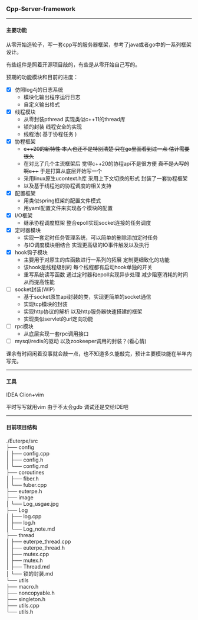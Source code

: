 ### Cpp-Server-framework

---

#### 主要功能

从零开始造轮子，写一套cpp写的服务器框架，参考了java或者go中的一系列框架设计。

有些组件是照着开源项目敲的，有些是从零开始自己写的。

预期的功能模块和目前的进度：

- [x] 仿照log4j的日志系统 
  - 模块化输出程序运行日志
  - 自定义输出格式
- [x] 线程模块
  - 从零封装pthread 实现类似c++11的thread库
  - 锁的封装 线程安全的实现
  - 线程池( 基于协程任务 )
- [x] 协程框架
  - ~~c++20的新特性 本人也还不是特别清楚 只在go里面看到过一点 估计需要很久~~
  - 在对比了几个主流框架后 觉得c++20的协程api不是很方便  ~~真不是人写的啊c++~~ 于是打算从底层开始写一个
  - 采用linux原生ucontext.h库 采用上下文切换的形式 封装了一套协程框架
  - 以及基于线程池的协程调度的相关支持
- [x] 配置框架
  - 用类似spring框架的配置文件模式 
  - 用yaml配置文件来实现各个模块的配置
- [x] I/O框架
  - 继承协程调度框架 整合epoll实现socket连接的任务调度
- [x] 定时器模块
  - 实现一套定时任务管理系统，可以简单的删除添加定时任务
  - 与IO调度模块相结合 实现更高级的IO事件触发以及执行
- [x] hook钩子模块
  - 主要用于对原生的库函数进行一系列的拓展 定制更细致化的功能
  - 该hook是线程级别的 每个线程都有启动hook单独的开关
  - 重写系统读写函数 通过定时器和epoll实现异步处理 减少阻塞消耗的时间 从而提高性能
- [ ] socket封装(WIP)
  - 基于socket原生api封装的类，实现更简单的socket通信
  - 实现tcp模块的封装
  - 实现http协议的解析 以及http服务器快速搭建的框架
  - 实现类似servlet的url定向功能
- [ ] rpc模块
  - 从底层实现一套rpc调用接口
- [ ] mysql/redis的驱动 以及zookeeper调用的封装？(看心情)

课余有时间闲着没事就会敲一点，也不知道多久能敲完，预计主要模块能在半年内写完。

---

#### 工具

IDEA Clion+vim

平时写写就用vim 由于不太会gdb 调试还是交给IDE吧

---

#### 目前项目结构

./Euterpe/src    
├── config   
│   ├── config.cpp   
│   ├── config.h   
│   └── config.md   
├── coroutines   
│   ├── fiber.h   
│   └── fuber.cpp   
├── euterpe.h   
├── image   
│   └── Log_usgae.jpg   
├── Log   
│   ├── log.cpp   
│   ├── log.h   
│   └── Log_note.md   
├── thread   
│   ├── euterpe_thread.cpp   
│   ├── euterpe_thread.h   
│   ├── mutex.cpp   
│   ├── mutex.h   
│   ├── Thread.md  
│   └── 锁的封装.md   
└── utils   
    ├── macro.h   
    ├── noncopyable.h   
    ├── singleton.h   
    ├── utils.cpp   
    └── utils.h    

